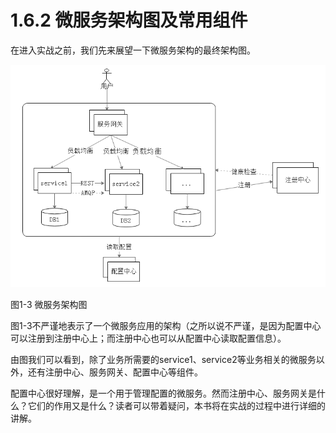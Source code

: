 # 1.6.2 微服务架构图及常用组件

在进入实战之前，我们先来展望一下微服务架构的最终架构图。

![微服务架构](images/1.6.2.png)

图1-3 微服务架构图

图1-3不严谨地表示了一个微服务应用的架构（之所以说不严谨，是因为配置中心可以注册到注册中心上；而注册中心也可以从配置中心读取配置信息）。

由图我们可以看到，除了业务所需要的service1、service2等业务相关的微服务以外，还有注册中心、服务网关、配置中心等组件。

配置中心很好理解，是一个用于管理配置的微服务。然而注册中心、服务网关是什么？它们的作用又是什么？读者可以带着疑问，本书将在实战的过程中进行详细的讲解。